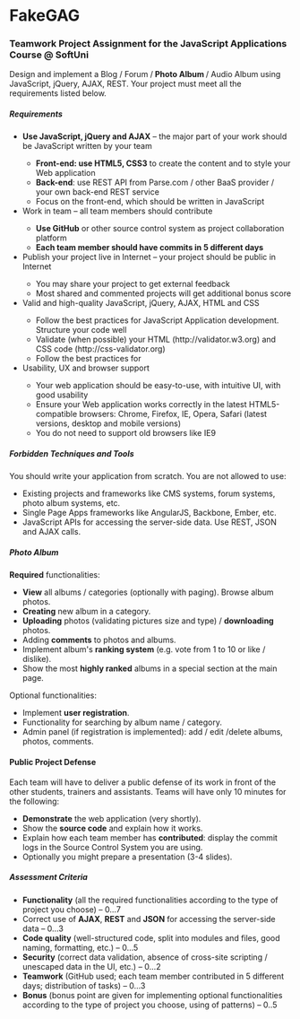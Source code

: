 # FakeGAG
<h3>Teamwork Project Assignment for the JavaScript Applications Course @ SoftUni</h3>
<p>Design and implement a Blog / Forum /<strong> Photo Album </strong>/ Audio Album using JavaScript, jQuery, AJAX, REST. Your project must meet all the requirements listed below.</p>
<h5>Requirements</h5>
<ul>
<li><strong>Use JavaScript, jQuery and AJAX</strong> – the major part of your work should be JavaScript written by your team</li>
<ul>
<li><strong>Front-end: use HTML5, CSS3</strong> to create the content and to style your Web application</li>
<li><strong>Back-end</strong>: use REST API from Parse.com / other BaaS provider / your own back-end REST service</li>
<li>Focus on the front-end, which should be written in JavaScript</li>
</ul>
<li>Work in team – all team members should contribute</li>
<ul>
<li><strong>Use GitHub</strong> or other source control system as project collaboration platform</li>
<li><strong>Each team member should have commits in 5 different days</strong></li>
</ul>
<li>Publish your project live in Internet – your project should be public in Internet</li>
<ul>
<li>You may share your project to get external feedback</li>
<li>Most shared and commented projects will get additional bonus score</li>
</ul>
<li>Valid and high-quality JavaScript, jQuery, AJAX, HTML and CSS</li>
<ul>
<li>Follow the best practices for JavaScript Application development. Structure your code well</li>
<li>Validate (when possible) your HTML (http://validator.w3.org) and CSS code (http://css-validator.org)</li>
<li>Follow the best practices for <script>high-quality JavaScript, jQuery, HTML and CSS</script></li>
</ul>
<li>Usability, UX and browser support</li>
<ul>
<li>Your web application should be easy-to-use, with intuitive UI, with good usability</li>
<li>Ensure your Web application works correctly in the latest HTML5-compatible browsers: Chrome, Firefox, IE, Opera, Safari (latest versions, desktop and mobile versions)</li>
<li>You do not need to support old browsers like IE9</li>
</ul>
</ul>
<h5>Forbidden Techniques and Tools</h5>
<p>You should write your application from scratch. You are not allowed to use:</p>
<ul>
<li>Existing projects and frameworks like CMS systems, forum systems, photo album systems, etc.</li>
<li>Single Page Apps frameworks like AngularJS, Backbone, Ember, etc.</li>
<li>JavaScript APIs for accessing the server-side data. Use REST, JSON and AJAX calls.</li>
</ul>
<h5>Photo Album</h5>
<p><strong>Required</strong> functionalities:<p>
<ul>
<li><strong>View</strong> all albums / categories (optionally with paging). Browse album photos.</li>
<li><strong>Creating</strong> new album in a category.</li>
<li><strong>Uploading</strong> photos (validating pictures size and type) / <strong>downloading</strong> photos.</li>
<li>Adding <strong>comments</strong> to photos and albums.</li>
<li>Implement album's <strong>ranking system</strong> (e.g. vote from 1 to 10 or like / dislike).</li>
<li>Show the most <strong>highly ranked</strong> albums in a special section at the main page.</li>
</ul>
<p>Optional functionalities:</p>
<ul>
<li>Implement <strong>user registration</strong>.</li>
<li>Functionality for searching by album name / category.</li>
<li>Admin panel (if registration is implemented): add / edit /delete albums, photos, comments.</li>
</ul>
<h4>Public Project Defense</h4>
<p>Each team will have to deliver a public defense of its work in front of the other students, trainers and assistants. Teams will have only 10 minutes for the following:</p>
<ul>
<li><strong>Demonstrate</strong> the web application (very shortly).</li>
<li>Show the <strong>source code</strong> and explain how it works.</li>
<li>Explain how each team member has <strong>contributed</strong>: display the commit logs in the Source Control System you are using.</li>
<li>Optionally you might prepare a presentation (3-4 slides).</li>
</ul>
<h5>Assessment Criteria</h5>
<ul>
<li><strong>Functionality</strong> (all the required functionalities according to the type of project you choose) – 0…7</li>
<li>Correct use of <strong>AJAX</strong>, <strong>REST</strong> and <strong>JSON</strong> for accessing the server-side data – 0…3</li>
<li><strong>Code quality</strong> (well-structured code, split into modules and files, good naming, formatting, etc.) – 0…5</li>
<li><strong>Security</strong> (correct data validation, absence of cross-site scripting / unescaped data in the UI, etc.) – 0…2</li>
<li><strong>Teamwork</strong> (GitHub used; each team member contributed in 5 different days; distribution of tasks) – 0…3</li>
<li><strong>Bonus</strong> (bonus point are given for implementing optional functionalities according to the type of project you choose, using of patterns) – 0..5</li>
</ul>
